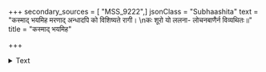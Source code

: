 +++
secondary_sources = [ "MSS_9222",]
jsonClass = "Subhaashita"
text = "कस्माद् भयमिह मरणाद् अन्धादपि को विशिष्यते रागी।  \nकः शूरो यो ललना- लोचनबाणैर्न विव्यथितः॥"
title = "कस्माद् भयमिह"

+++

<details><summary>Text</summary>

कस्माद् भयमिह मरणाद् अन्धादपि को विशिष्यते रागी।  
कः शूरो यो ललना- लोचनबाणैर्न विव्यथितः॥
</details>

